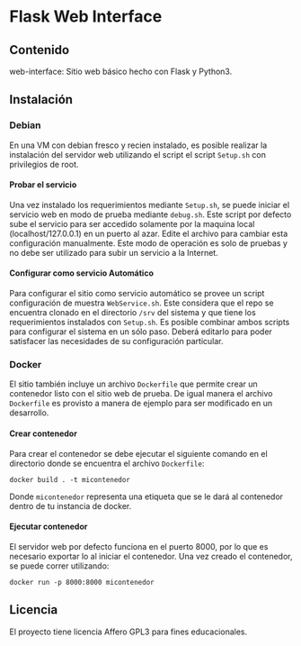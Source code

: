 # Flask Web Interface


## Contenido
web-interface: Sitio web básico hecho con Flask y Python3.

## Instalación

### Debian

En una VM con debian fresco y recien instalado, es posible realizar la instalación del servidor web utilizando el script el script `Setup.sh` con privilegios de root. 

#### Probar el servicio

Una vez instalado los requerimientos mediante `Setup.sh`, se puede iniciar el servicio web en modo de prueba mediante `debug.sh`. Este script por defecto sube el servicio para ser accedido solamente por la maquina local (localhost/127.0.0.1) en un puerto al azar. Edite el archivo para cambiar esta configuración manualmente. Este modo de operación es solo de pruebas y no debe ser utilizado para subir un servicio a la Internet.

#### Configurar como servicio Automático

Para configurar el sitio como servicio automático se provee un script configuración de muestra `WebService.sh`. Este considera que el repo se encuentra clonado en el directorio `/srv` del sistema y que tiene los requerimientos instalados con `Setup.sh`. Es posible combinar ambos scripts para configurar el sistema en un sólo paso. Deberá editarlo para poder satisfacer las necesidades de su configuración particular.

### Docker

El sitio también incluye un archivo `Dockerfile` que permite crear un contenedor listo con el sitio web de prueba. De igual manera el archivo `Dockerfile` es provisto a manera de ejemplo para ser modificado en un desarrollo.

#### Crear contenedor

Para crear el contenedor se debe ejecutar el siguiente comando en el directorio donde se encuentra el archivo `Dockerfile`:

`docker build . -t micontenedor`

Donde `micontenedor` representa una etiqueta que se le dará al contenedor dentro de tu instancia de docker.

#### Ejecutar contenedor

El servidor web por defecto funciona en el puerto 8000, por lo que es necesario exportar lo al iniciar el contenedor. Una vez creado el contenedor, se puede correr utilizando:

`docker run -p 8000:8000 micontenedor`


## Licencia
El proyecto tiene licencia Affero GPL3 para fines educacionales. 
